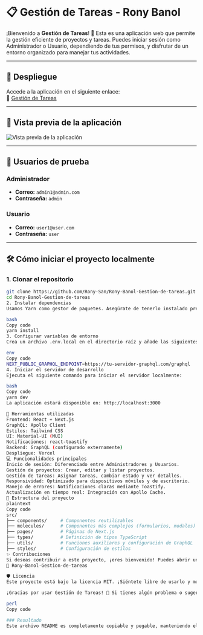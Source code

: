 # 📋 Gestión de Tareas - Rony Banol

¡Bienvenido a **Gestión de Tareas**! 🎉 Esta es una aplicación web que permite la gestión eficiente de proyectos y tareas. Puedes iniciar sesión como Administrador o Usuario, dependiendo de tus permisos, y disfrutar de un entorno organizado para manejar tus actividades.

---

## 🚀 Despliegue

Accede a la aplicación en el siguiente enlace:  
🔗 [Gestión de Tareas](https://rony-banol-gestion-de-tareas.vercel.app/)

---

## 🎨 Vista previa de la aplicación

![Vista previa de la aplicación](https://via.placeholder.com/800x400.png?text=Captura+de+Gestión+de+Tareas)

---

## 👤 Usuarios de prueba

### **Administrador**
- **Correo:** `admin1@admin.com`  
- **Contraseña:** `admin`

### **Usuario**
- **Correo:** `user1@user.com`  
- **Contraseña:** `user`

---

## 🛠️ Cómo iniciar el proyecto localmente

### **1. Clonar el repositorio**
```bash
git clone https://github.com/Rony-San/Rony-Banol-Gestion-de-tareas.git
cd Rony-Banol-Gestion-de-tareas
2. Instalar dependencias
Usamos Yarn como gestor de paquetes. Asegúrate de tenerlo instalado previamente:

bash
Copy code
yarn install
3. Configurar variables de entorno
Crea un archivo .env.local en el directorio raíz y añade las siguientes variables necesarias para conectarte al backend GraphQL:

env
Copy code
NEXT_PUBLIC_GRAPHQL_ENDPOINT=https://tu-servidor-graphql.com/graphql
4. Iniciar el servidor de desarrollo
Ejecuta el siguiente comando para iniciar el servidor localmente:

bash
Copy code
yarn dev
La aplicación estará disponible en: http://localhost:3000

🧰 Herramientas utilizadas
Frontend: React + Next.js
GraphQL: Apollo Client
Estilos: Tailwind CSS
UI: Material-UI (MUI)
Notificaciones: react-toastify
Backend: GraphQL (configurado externamente)
Despliegue: Vercel
💻 Funcionalidades principales
Inicio de sesión: Diferenciado entre Administradores y Usuarios.
Gestión de proyectos: Crear, editar y listar proyectos.
Gestión de tareas: Asignar tareas, cambiar estado y ver detalles.
Responsividad: Optimizado para dispositivos móviles y de escritorio.
Manejo de errores: Notificaciones claras mediante Toastify.
Actualización en tiempo real: Integración con Apollo Cache.
📂 Estructura del proyecto
plaintext
Copy code
src/
├── components/     # Componentes reutilizables
├── molecules/      # Componentes más complejos (formularios, modales)
├── pages/          # Páginas de Next.js
├── types/          # Definición de tipos TypeScript
├── utils/          # Funciones auxiliares y configuración de GraphQL
├── styles/         # Configuración de estilos
✨ Contribuciones
Si deseas contribuir a este proyecto, ¡eres bienvenido! Puedes abrir un Issue o un Pull Request en el repositorio:
🔗 Rony-Banol-Gestion-de-tareas

🛡️ Licencia
Este proyecto está bajo la licencia MIT. ¡Siéntete libre de usarlo y modificarlo como desees! 😊

¡Gracias por usar Gestión de Tareas! 💪 Si tienes algún problema o sugerencia, no dudes en contactar. 📨

perl
Copy code

### Resultado
Este archivo README es completamente copiable y pegable, manteniendo el formato correcto y sin nec
